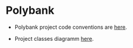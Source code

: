 # Polybank

- Polybank project code conventions are [here](documentation/convention.md).

- Project classes diagramm [here](documentation/PolybankDiagram.pdf).
